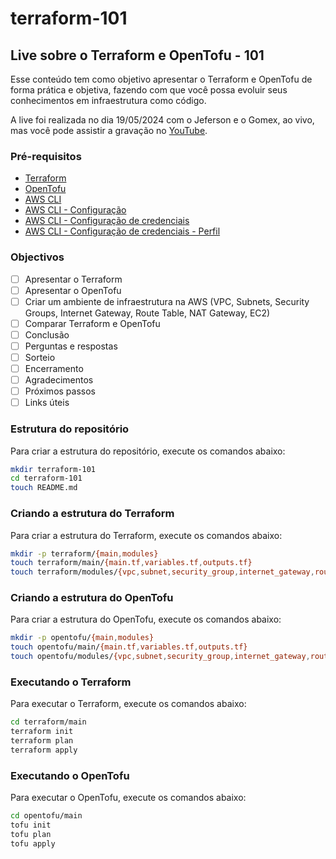 # terraform-101

## Live sobre o Terraform e OpenTofu - 101
Esse conteúdo tem como objetivo apresentar o Terraform e OpenTofu de forma prática e objetiva, fazendo com que você possa evoluir seus conhecimentos em infraestrutura como código.

A live foi realizada no dia 19/05/2024 com o Jeferson e o Gomex, ao vivo, mas você pode assistir a gravação no [YouTube](https://www.youtube.com/watch?v=HSaaD2wpgTk).

### Pré-requisitos

- [Terraform](https://www.terraform.io/downloads.html)
- [OpenTofu](https://opentofu.org/docs/intro/install/)
- [AWS CLI](https://docs.aws.amazon.com/cli/latest/userguide/install-cliv2.html)
- [AWS CLI - Configuração](https://docs.aws.amazon.com/cli/latest/userguide/cli-configure-quickstart.html)
- [AWS CLI - Configuração de credenciais](https://docs.aws.amazon.com/cli/latest/userguide/cli-configure-files.html)
- [AWS CLI - Configuração de credenciais - Perfil](https://docs.aws.amazon.com/cli/latest/userguide/cli-configure-profiles.html)

### Objectivos

- [ ] Apresentar o Terraform
- [ ] Apresentar o OpenTofu
- [ ] Criar um ambiente de infraestrutura na AWS (VPC, Subnets, Security Groups, Internet Gateway, Route Table, NAT Gateway, EC2)
- [ ] Comparar Terraform e OpenTofu
- [ ] Conclusão
- [ ] Perguntas e respostas
- [ ] Sorteio
- [ ] Encerramento
- [ ] Agradecimentos
- [ ] Próximos passos
- [ ] Links úteis

### Estrutura do repositório

Para criar a estrutura do repositório, execute os comandos abaixo:

```bash
mkdir terraform-101
cd terraform-101
touch README.md
```

### Criando a estrutura do Terraform

Para criar a estrutura do Terraform, execute os comandos abaixo:

```bash
mkdir -p terraform/{main,modules}
touch terraform/main/{main.tf,variables.tf,outputs.tf}
touch terraform/modules/{vpc,subnet,security_group,internet_gateway,route_table,nat_gateway,ec2}.tf
```

### Criando a estrutura do OpenTofu

Para criar a estrutura do OpenTofu, execute os comandos abaixo:

```bash
mkdir -p opentofu/{main,modules}
touch opentofu/main/{main.tf,variables.tf,outputs.tf}
touch opentofu/modules/{vpc,subnet,security_group,internet_gateway,route_table,nat_gateway,ec2}.tf
```

### Executando o Terraform

Para executar o Terraform, execute os comandos abaixo:

```bash
cd terraform/main
terraform init
terraform plan
terraform apply
```

### Executando o OpenTofu

Para executar o OpenTofu, execute os comandos abaixo:

```bash
cd opentofu/main
tofu init
tofu plan
tofu apply
```



